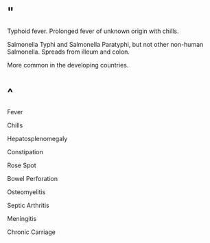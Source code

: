 # "

Typhoid fever.
Prolonged fever of unknown origin with chills.

Salmonella Typhi and Salmonella Paratyphi, but not other non-human Salmonella.
Spreads from illeum and colon.

More common in the developing countries.

# ^

Fever

Chills

Hepatosplenomegaly

Constipation

Rose Spot

Bowel Perforation

Osteomyelitis

Septic Arthritis

Meningitis

Chronic Carriage
